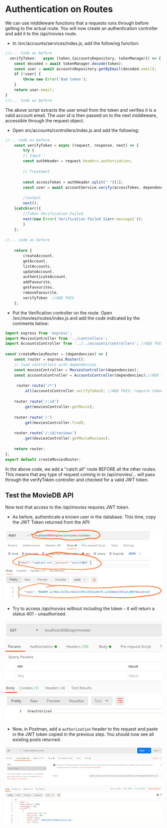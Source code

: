 # Authentication on Routes

We can use middleware functions that a requests runs through before getting to the actual route.​ You will now create an authentication controller and add it to the /api/movies route.

+ In /src/accounts/services/index.js, add the following function:

~~~javascript
///... Code as before 
  verifyToken:   async (token,{accountsRepository, tokenManager}) => {
    const decoded = await tokenManager.decode(token);
    const user = await accountsRepository.getByEmail(decoded.email);
    if (!user) {
        throw new Error('Bad token');
    }
    return user.email;
}
///... Code as before 
~~~

The above script extracts the user email from the token and verifies it is a valid account email. The *user id* is then passed on to the next middleware, accessible through the request object.



+ Open src/accounts/controllers/index.js and add the following:

~~~javascript
//... code as before
    const verifyToken = async (request, response, next) => {
        try { 
        // Input
        const authHeader = request.headers.authorization;

        // Treatment
   
        const accessToken = authHeader.split(" ")[1];
        const user = await accountService.verify(accessToken, dependencies);

        //output
        next();
    }catch(err){
        //Token Verification Failed
        next(new Error(`Verification Failed ${err.message}`));
        }
    };

//... code as before

    return {
        createAccount,
        getAccount,
        listAccounts,
        updateAccount,
        authenticateAccount,
        addFavourite,
        getFavourites,
        removeFavourite,
        verifyToken  //ADD THIS
    };
~~~



+ Put the Verification controller on the route. Open /src/movies/routes/index.js and add the code indicated by the comments below:

~~~javascript
import express from 'express';
import MoviesController from '../controllers';
import AccountsController from '../../accounts/controllers'; //ADD THIS: imports accounts controller

const createMoviesRouter = (dependencies) => {
    const router = express.Router();
    // load controllers with dependencies
    const moviesController = MoviesController(dependencies);
    const accountsController = AccountsController(dependencies);//ADD THIS: Create accountsController with dependencies

     router.route('/*')
        .all(accountsController.verifyToken); //ADD THIS: require token for all routes
    
    router.route('/:id')
        .get(moviesController.getMovie);

    router.route('/')
        .get(moviesController.find); 

    router.route('/:id/reviews')
        .get(moviesController.getMovieReviews);

    return router;
};
export default createMoviesRouter;
~~~

In the above code, we add a "catch all" route BEFORE all the other routes. This means that any type of  request coming in to /api/movies/... will pass through the verifyToken controller and checked for a valid JWT token.



## Test the MovieDB API

Now test that access to the */api/movies* requires JWT token.

+ As before, authenticate a known user in the database. This time, copy the JWT Token returned from the API:

![Get JWT Token](./img/user3.png)

+ Try to access */api/movies* without including the token - it will return a status 401 - unauthorised. 

![No/invalid JWT Token](./img/user5.png)

+ Now, in Postman, add a ``authorization`` header to the request and paste in the JWT token copied in the previous step. You should now see all existing posts returned.

![No/invalid JWT Token](./img/user7.png)